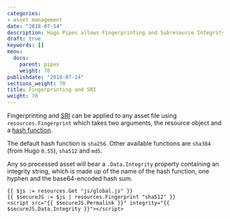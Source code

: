 ```yaml
---
categories:
- asset management
date: "2018-07-14"
description: Hugo Pipes allows Fingerprinting and Subresource Integrity.
draft: true
keywords: []
menu:
  docs:
    parent: pipes
    weight: 70
publishdate: "2018-07-14"
sections_weight: 70
title: Fingerprinting and SRI
weight: 70
---
```


Fingerprinting and [SRI](https://developer.mozilla.org/en-US/docs/Web/Security/Subresource_Integrity) can be applied to any asset file using `resources.Fingerprint` which takes two arguments, the resource object and a [hash function](https://en.wikipedia.org/wiki/Cryptographic_hash_function).

The default hash function is `sha256`. Other available functions are `sha384` (from Hugo `0.55`), `sha512` and `md5`.

Any so processed asset will bear a `.Data.Integrity` property containing an integrity string, which is made up of the name of the hash function, one hyphen and the base64-encoded hash sum.

```go-html-template
{{ $js := resources.Get "js/global.js" }}
{{ $secureJS := $js | resources.Fingerprint "sha512" }}
<script src="{{ $secureJS.Permalink }}" integrity="{{ $secureJS.Data.Integrity }}"></script>
```
